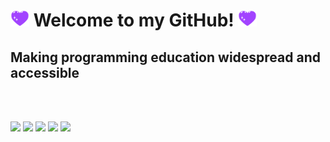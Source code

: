 # <img src="https://raw.githubusercontent.com/Tess314/Tess314/master/heart.gif" width="30px"> Welcome to my GitHub! <img src="https://raw.githubusercontent.com/Tess314/Tess314/master/heart.gif" width="30px">

## Making programming education widespread and accessible

<br />
<br />

[<img src="https://img.shields.io/badge/youtube-%23FF0000.svg?&style=for-the-badge&logo=youtube&logoColor=white" />](https://www.youtube.com/c/techietessie)
[<img src="https://img.shields.io/badge/twitter-%231DA1F2.svg?&style=for-the-badge&logo=twitter&logoColor=white" />](https://twitter.com/TessWOfficial)
[<img src="https://img.shields.io/badge/linkedin-%230077B5.svg?&style=for-the-badge&logo=linkedin&logoColor=white" />](https://www.linkedin.com/in/tess-watt-4882941b3/)
[<img src="https://img.shields.io/badge/instagram-%23E4405F.svg?style=for-the-badge&logo=Instagram&logoColor=white" />](https://www.instagram.com/techie_tessie/)
[<img src = "https://img.shields.io/badge/my book-c14438?&style=for-the-badge&logo=internet&logoColor=white" />](https://www.amazon.co.uk/dp/B09FS2TJCZ)
</a>
